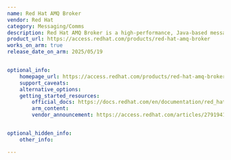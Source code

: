 ```yaml
---
name: Red Hat AMQ Broker
vendor: Red Hat
category: Messaging/Comms
description: Red Hat AMQ Broker is a high-performance, Java-based messaging broker built on Apache ActiveMQ Artemis. It provides reliable, low-latency message delivery with clustering, high availability, and support for multiple messaging protocols and client languages.
product_url: https://access.redhat.com/products/red-hat-amq-broker
works_on_arm: true
release_date_on_arm: 2025/05/19


optional_info:
    homepage_url: https://access.redhat.com/products/red-hat-amq-broker
    support_caveats:
    alternative_options:
    getting_started_resources:
        official_docs: https://docs.redhat.com/en/documentation/red_hat_amq_broker/
        arm_content:
        vendor_announcement: https://access.redhat.com/articles/2791941


optional_hidden_info:
    other_info: 

---
```


